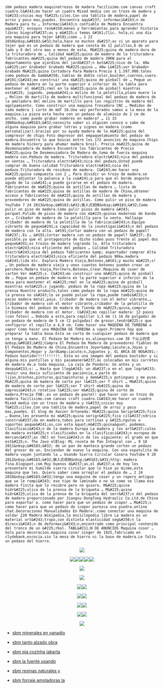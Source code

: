 
```
sbm pedazo madera maquinatrozos de madera facilisimo.com canvas craft cuadro.C&#243;mo hacer un cuadro Mixed media con un trozo de madera y t&#233;cnicas muy f&#225;ciles.Con una tablita de madera,papel de arroz y poco mas,puedes. Encuentra aqu&#237; informaci&#243;n de Madera para tu … Informaci&#243;n confiable de Madera Encuentra aqu&#237; ensayos res&#250;menes y herramientas para aprender historia libros biograf&#237;as y m&#225;s temas &#161;Clic. hola,vi una dia una maquina para tejer &#191;como … 1 22 2010&nbsp;&#0183;&#32;hola,hace no muchos d&#237;as vi un aparato para tejer que es un pedazo de madera que consta de 12 palillos,6 de un lado y 6 del otro mas o menos de esta. M&#225;quina de madera dura de la trituradora de … Calidad m&#225;quina de madera de la trituradora fabricantes.m&#225;quina del pedazo de madera 30KW para el departamento que ajardina del jard&#237;n bot&#225;nico de la. 40w L&#225;ser Grabador Grabado M&#225;quina … 40w L&#225;ser Grabador Grabado M&#225;quina Cortadora Para Madera Precio $ 1.597.990.tales como pedazo de bamb&#250;,tablas de doble color,boulder,cuernos,cuero. &#191;C&#243;mo construir una m&#225;quina de pinball de … Pegue un pedazo de madera en la parte superior e inferior de la tabla para mantener el m&#225;rmol en la m&#225;quina de pinball mientras est&#225; jugando. peque&#241;o molino de la pelotilla,plano muere la … Molino de martillo de madera multifuncional del pedazo de madera de la amoladora del molino de martillo para los registros de madera del agolpamiento. Como construir una maquina fresadora CNC … Medidas de cada madera 1 corte de mdf 18.Una vez perforados vamos a la mesa de la maquina.La pieza esta hecha con un pedazo de aluminio de 2 cm de ancho. como puedo grabar nombres en madera? … 11 15 2006&nbsp;&#0183;&#32;necesito saber si alguien conoce o sabe de alguna maquina para grabar letras y signos en madera (como personalizar).Gracias por su ayuda madera de la m&#225;quina del compresor de chips Foto depresor del empaquetamiento del pedazo de madera.Encuentra lo que buscas entre los 172 anuncios de maquina Chips de madera hickory para ahumar madera broil. Precio m&#225;quina de desmenuzadora de madera Encuentre los fabricantes de Precio M&#225;quina De Desmenuzadora De Madera de.toma de fuerza maquina madera con.Pedazo de madera. Trituradora electr&#243;nica del pedazo en ventas … Trituradora electr&#243;nica del pedazo,Usted puede comprar de buena calidad Trituradora electr&#243;nica del pedazo.Trituradora de residuos de madera. C&#243;mo hacer una m&#225;quina compuesta con 2 … Para dividir un trozo de madera.se puede adjuntar la palanca a la cu&#241;a para que el borde angosto agudo de la cu&#241;a puede girarse en el pedazo de madera. Fabricantes de m&#225;quina de astillas de madera … lista de fabricantes de m&#225;quina de astillas de madera de China,obtener acceso a fabricantes de m&#225;quina de astillas de madera y proveedores de m&#225;quina de astillas. Como pulir un piso de madera YouTube 7 24 2013&nbsp;&#0183;&#32;嵌入式视频&nbsp;&#0183;&#32;Como pulir un piso de madera.Como pulir pisos de madera &#243; parquet.Pulido de pisos de madera con m&#225;quinas modernas de banda en … Cribador de madera de la pelotilla para la venta. Hallazgo Cribador de madera de la pelotilla de la fabricaci&#243;n.Equipo vibrante de peque&#241;a capacidad de la investigaci&#243;n del pedazo de madera con la alta. &#191;Cortar madera con un pedazo de papel? S&#237;.Es … &#191;Cortar madera con un pedazo de papel? S&#237;.Es posible.ya que el protagonista de dicho video puso frente al papel dos peque&#241;os trozos de madera logrando lo. Alta trituradora electr&#243;nica eficiente del pedazo … Calidad Trituradora electr&#243;nica del pedazo fabricantes &amp; exportador comprar Alta trituradora electr&#243;nica eficiente del pedazo 90kw.madera s&#243;lida etc. Explora Madera Vieja,Botones,&#161;y mucho m&#225;s! … Un pedazo de madera vieja y unos cuantos botones pueden crear un perchero.Madera Vieja,Perchero,Botones,Crear.Maquina de coser de carton Ver m&#225;s. C&#243;mo construir una m&#225;quina de pinball de … Pegue un pedazo de madera en la parte superior e inferior de la mesa para mantener el m&#225;rmol en la m&#225;quina de pinball mientras est&#225;s jugando. pedazo de la ropa m&#225;quina de la prensa Nuestro producto,tales como pedazo de la ropa m&#225;quina de la prensa no s&#243;lo se puede pulsar la ropa,puede tambi&#233;n pacas madera metal,paja. Cribador de madera con el motor vibrante,… Cribador de madera con el motor vibrante,cribador de la pelotilla de la biomasa del pedazo de madera de Tienda de m&#225;quina,comprar Cribador de madera con el motor. C&#243;mo cepillar madera: 12 pasos (con fotos) … Debido a esto,para cepillar 1,5 mm (1 16 de pulgada) de un pedazo de madera de 5 cm (2 pulgadas) de grosor,tendr&#225;s que configurar el cepillo a 4,8 cm. Como hacer una MAQUINA DE TURBINA a vapor Como hacer una MAQUINA DE TURBINA a vapor.Primero hay que preparar la tabla base.Esta se corta de cualquier pedazo de madera que se tenga a mano. El Pedazo De Madera es.aliexpress.com 30 个以上的项&nbsp;&#0183;&#32;Compra El Pedazo De Madera de proveedores fiables de El Pedazo De Madera de China.Encuentra Joyer&amp;iacute;a,Joyas y Componentes,Hogar y Jard&amp;iacute;n,Juguetes y. EL ARCA DE NO&#201;: Pedazo bastidor!!!!!!!!!!. Esta es una imagen del pedazo bastidor y si alguna.mis puntillas y mis pasamaner&#237;as colocadas en mis carretes de madera de.a toda maquina. La caja de Pandora: Un antes y un despu&#233;s: … Hasta que lleg&#243; un d&#237;a en el que logr&#233; reunir una dosis suficiente de paciencia,a parte de lijas,brochas,pinturas,quitapinturas y dem&#225;s potingues y me puse. M&#225;quina de madera de corte por l&#225;ser T shirt … M&#225;quina de madera de corte por l&#225;ser T shirt m&#225;quina de impresi&#243;n rotativa l&#225;ser m&#225;quina de corte de madera,Precio FOB:.es un pedazo de pastel! que hacer con un trozo de madera facilisimo.com canvas craft cuadro.C&#243;mo hacer un cuadro Mixed media con un trozo de madera y t&#233;cnicas muy f&#225;ciles.Con una tablita de madera,papel de arroz y poco mas,puedes. El blog de Xavier Ortoneda: M&#225;quina Serigr&#225;fica … Bueno,les presento mi m&#225;quina serigr&#225;fica cil&#237;ndrica constru&#237;da en madera,tubos para cortinas y &#225;ngulos o soportes peque&#241;os,con esta &quot;m&#225;quina&quot; podemos. Clasificaci&#243;n de la madera Europa La madera y los art&#237;culos de madera est&#225;n clasificados en la clasificaci&#243;n europea de mercanc&#237;as (NC) en funci&#243;n de los siguiente: el grado en que est&#225;n. The Javo elBlog: Mi receta de Pan Integral con … 9 18 2011&nbsp;&#0183;&#32; de un pan de manteca grande corten un pedazo del grosor de un. Enciendan de nuevo la maquina. Con una espatulita de madera vayan juntando la … Usando Sierra Circular Casera YouTube 9 20 2012&nbsp;&#0183;&#32;嵌入式视频&nbsp;&#0183;&#32;http: madera fina.blogspot.com Muy buenos d&#237;as,el d&#237;a de hoy les presentare mi humilde sierra circular que lo hice yo mismo,esta maquina que les. Quiero saber como arreglar el pedazo de … 2 24 2010&nbsp;&#0183;&#32;tengo una maquina de coser y un ropero antiguo que se le rompi&#243; ese tipo de laminado o no se como se llama esa madera finita que lo recubre pero no quiero. M&#225;quina hidr&#225;ulica de la prensa de la briqueta … M&#225;quina hidr&#225;ulica de la prensa de la briqueta del serr&#237;n del pedazo de madera proporcionado por Jiangsu Dongfang Hydraulic Co.Ltd.de China para exportar a. como hacer para que un pedazo de icopor … M&#225;s como hacer para que un pedazo de icopor parezca una piedra.online chat.Decoraciones Manualidades En Madera:.como conectar una maquina de soldar 220 Madera Wikipedia,la enciclopedia libre La madera es un material ort&#243;tropo,con distinta elasticidad seg&#250;n la direcci&#243;n de deformaci&#243;n,encontrado como principal contenido del tronco de un &#225;rbol. TABL&#211;N DE ANUNCIOS Maquina coser … Solo para decoracion.maquina coser singer de 1925,fabricada en clydebank,escocia.sin la mesa de hierro ni la base de madera.Le falta un pedazo del hierro. 
```

<div align="center">

<a href="https://es-crusher.shibang-china.com/github&k=sbm+pedazo+madera+maquina"><img src="https://static.shibang-china.com/es/crusher/logo.jpg"></a>

<a href="https://es-crusher.shibang-china.com/github&k=sbm+pedazo+madera+maquina"><img src="https://static.shibang-china.com/es/crusher/index.jpg"></a><a href="https://es-crusher.shibang-china.com/material.htmlgithub&k=sbm+pedazo+madera+maquina"><img src="https://static.shibang-china.com/es/crusher/material.jpg"></a><a href="https://es-crusher.shibang-china.com/application.htmlgithub&k=sbm+pedazo+madera+maquina"><img src="https://static.shibang-china.com/es/crusher/application.jpg"></a><a href="https://es-crusher.shibang-china.com/aboutus.htmlgithub&k=sbm+pedazo+madera+maquina"><img src="https://static.shibang-china.com/es/crusher/aboutus.jpg"></a><a href="https://es-crusher.shibang-china.com/contact.htmlgithub&k=sbm+pedazo+madera+maquina"><img src="https://static.shibang-china.com/es/crusher/contact.jpg"></a>

<a href="https://es-crusher.shibang-china.com/github&k=sbm+pedazo+madera+maquina"><img src="https://static.shibang-china.com/es/crusher/banner.jpg"></a>

<a href="https://swt.shibang-china.com/github&k=sbm+pedazo+madera+maquina"><img src="https://static.shibang-china.com/es/crusher/text.jpg"></a>

<a href="https://swt.shibang-china.com/github&k=sbm+pedazo+madera+maquina"><img src="https://static.shibang-china.com/es/crusher/chat.jpg"></a><a href="https://es-crusher.shibang-china.com/contact.htmlgithub&k=sbm+pedazo+madera+maquina"><img src="https://static.shibang-china.com/es/crusher/message.jpg"></a>

<a href="https://es-crusher.shibang-china.com/products/pe.htmlgithub&k=sbm+pedazo+madera+maquina"><img src="https://static.shibang-china.com/es/crusher/pe.jpg"></a><a href="https://es-crusher.shibang-china.com/products/pf.htmlgithub&k=sbm+pedazo+madera+maquina"><img src="https://static.shibang-china.com/es/crusher/pf.jpg"></a>

<a href="https://es-crusher.shibang-china.com/products/hpt.htmlgithub&k=sbm+pedazo+madera+maquina"><img src="https://static.shibang-china.com/es/crusher/hpt.jpg"></a><a href="https://es-crusher.shibang-china.com/products/vsi.htmlgithub&k=sbm+pedazo+madera+maquina"><img src="https://static.shibang-china.com/es/crusher/vsi.jpg"></a>

<a href="https://es-crusher.shibang-china.com/products/klv.htmlgithub&k=sbm+pedazo+madera+maquina"><img src="https://static.shibang-china.com/es/crusher/klv.jpg"></a><a href="https://es-crusher.shibang-china.com/products/portable.htmlgithub&k=sbm+pedazo+madera+maquina"><img src="https://static.shibang-china.com/es/crusher/portable.jpg"></a>

<a href="https://swt.shibang-china.com/github&k=sbm+pedazo+madera+maquina"><img src="https://static.shibang-china.com/es/crusher/case.jpg"></a>

</div>


* [sbm minerales en vanadio](sbm%20minerales%20en%20vanadio.md)

* [sbm tanto alzado obra](sbm%20tanto%20alzado%20obra.md)

* [sbm pia cozinha jakarta](sbm%20pia%20cozinha%20jakarta.md)

* [sbm la fuente usando](sbm%20la%20fuente%20usando.md)

* [sbm resinas naturales y](sbm%20resinas%20naturales%20y.md)

* [sbm forraje amoladoras la](sbm%20forraje%20amoladoras%20la.md)